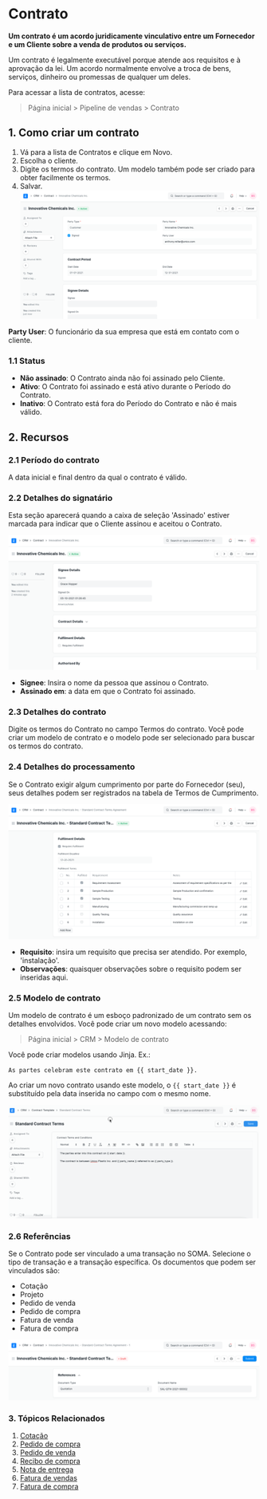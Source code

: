 # Contrato


**Um contrato é um acordo juridicamente vinculativo entre um Fornecedor e um Cliente sobre a venda de produtos ou serviços.**


Um contrato é legalmente executável porque atende aos requisitos e à aprovação da lei. Um acordo normalmente envolve a troca de bens, serviços, dinheiro ou promessas de qualquer um deles.


Para acessar a lista de contratos, acesse:



> 
> Página inicial > Pipeline de vendas > Contrato
> 
> 
> 


## 1. Como criar um contrato


1. Vá para a lista de Contratos e clique em Novo.
2. Escolha o cliente.
3. Digite os termos do contrato. Um modelo também pode ser criado para obter facilmente os termos.
4. Salvar.
![Contract](/files/contract.png)


**Party User**: O funcionário da sua empresa que está em contato com o cliente.


### 1.1 Status


* **Não assinado**: O Contrato ainda não foi assinado pelo Cliente.
* **Ativo**: O Contrato foi assinado e está ativo durante o Período do Contrato.
* **Inativo**: O Contrato está fora do Período do Contrato e não é mais válido.


## 2. Recursos


### 2.1 Período do contrato


A data inicial e final dentro da qual o contrato é válido.


### 2.2 Detalhes do signatário


Esta seção aparecerá quando a caixa de seleção 'Assinado' estiver marcada para indicar que o Cliente assinou e aceitou o Contrato.


![Signee do contrato](/files/contract-signee.png)


* **Signee**: Insira o nome da pessoa que assinou o Contrato.
* **Assinado em**: a data em que o Contrato foi assinado.


### 2.3 Detalhes do contrato


Digite os termos do Contrato no campo Termos do contrato. Você pode criar um modelo de contrato e o modelo pode ser selecionado para buscar os termos do contrato.


### 2.4 Detalhes do processamento


Se o Contrato exigir algum cumprimento por parte do Fornecedor (seu), seus detalhes podem ser registrados na tabela de Termos de Cumprimento.


![Contract Fulfilment](/files/contract-fulfilment.png)


* **Requisito**: insira um requisito que precisa ser atendido. Por exemplo, 'instalação'.
* **Observações**: quaisquer observações sobre o requisito podem ser inseridas aqui.


### 2.5 Modelo de contrato


Um modelo de contrato é um esboço padronizado de um contrato sem os detalhes envolvidos. Você pode criar um novo modelo acessando:



> 
> Página inicial > CRM > Modelo de contrato
> 
> 
> 


Você pode criar modelos usando Jinja. Ex.:



```
As partes celebram este contrato em {{ start_date }}.

```

Ao criar um novo contrato usando este modelo, o `{{ start_date }}` é substituído pela data inserida no campo com o mesmo nome.


![Modelo de contrato](/files/contract-template-jinja.gif)


### 2.6 Referências


Se o Contrato pode ser vinculado a uma transação no SOMA. Selecione o tipo de transação e a transação específica. Os documentos que podem ser vinculados são:


* Cotação
* Projeto
* Pedido de venda
* Pedido de compra
* Fatura de venda
* Fatura de compra


![Contract References](/files/contract-reference.png)


### 3. Tópicos Relacionados


1. [Cotação](/docs/pt/selling/quotation)
2. [Pedido de compra](/docs/pt/buying/purchase-order)
3. [Pedido de venda](/docs/pt/selling/sales-order)
4. [Recibo de compra](/docs/pt/stock/purchase-receipt)
5. [Nota de entrega](/docs/pt/stock/delivery-note)
6. [Fatura de vendas](/docs/pt/accounts/sales-invoice)
7. [Fatura de compra](/docs/pt/accounts/purchase-invoice)
